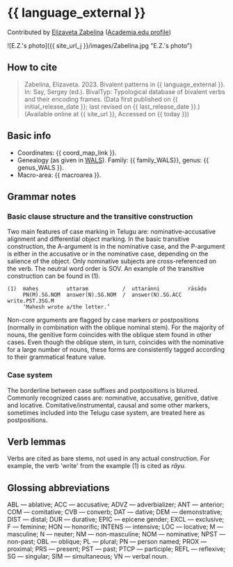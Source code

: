 # {{ language_external }}
Contributed by [Elizaveta Zabelina](https://iling.spb.ru/persons/zabelina-elizaveta-aleksandrovna) ([Academia.edu profile](https://iling-spb.academia.edu/ElizavetaZabelina))

![E.Z.'s photo]({{ site_url_j }}/images/Zabelina.jpg "E.Z.'s photo")

## How to cite
> Zabelina, Elizaveta. 2023. Bivalent patterns in {{ language_external }}. 
> In: Say, Sergey (ed.). BivalTyp: 
> Typological database of bivalent verbs and their encoding frames. 
> (Data first published on {{ initial_release_date }}; last revised on {{ last_release_date }}.) 
> (Available online at {{ site_url }}, Accessed on {{ today }})

## Basic info
- Coordinates: {{ coord_map_link }}.
- Genealogy (as given in [WALS](https://wals.info/)). Family: {{ family_WALS}}, genus: {{ genus_WALS }}.
- Macro-area: {{ macroarea }}. 

## Grammar notes

### Basic clause structure and the transitive construction

Two main features of case marking in Telugu are: nominative-accusative alignment and differential object marking. In the basic transitive construction, the A-argument is in the nominative case, and the P-argument is either in the accusative or in the nominative case, depending on the salience of the object. Only nominative subjects are cross-referenced on the verb. The neutral word order is SOV. An example of the transitive construction can be found in (1). 

```
(1)  maheṣ         uttaraṃ           /  uttarānni         rāsāḍu
     PN(M).SG.NOM  answer(N).SG.NOM  /  answer(N).SG.ACC  write.PST.3SG.M
     ‘Mahesh wrote a/the letter.’

```

Non-core arguments are flagged by case markers or postpositions (normally in combination with the oblique nominal stem). For the majority of nouns, the genitive form coincides with the oblique stem found in other cases. Even though the oblique stem, in turn, coincides with the nominative for a large number of nouns, these forms are consistently tagged according to their grammatical feature value.

### Case system

The borderline between case suffixes and postpositions is blurred. Commonly recognized cases are: nominative, accusative, genitive, dative and locative. Comitative/instrumental, causal and some other markers, sometimes included into the Telugu case system, are treated here as postpositions. 

## Verb lemmas

Verbs are cited as bare stems, not used in any actual construction. For example, the verb 'write' from the example (1) is cited as *rāyu*.

## Glossing abbreviations

ABL — ablative; ACC — accusative; ADVZ — adverbializer; ANT — anterior; COM — comitative; CVB — converb; DAT — dative; DEM — demonstrative; DIST — distal; DUR — durative; EPIC — epicene gender; EXCL — exclusive; F — feminine; HON — honorific; INTENS — intensive; LOC — locative; M — masculine; N — neuter; NM — non-masculine; NOM — nominative; NPST — non-past; OBL — oblique; PL — plural; PN — person named; PROX — proximal; PRS — present; PST — past; PTCP — participle; REFL — reflexive; SG — singular; SIM — simultaneous; VN — verbal noun.

